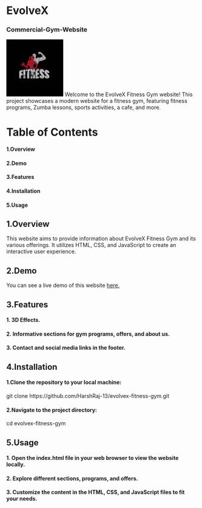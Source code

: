 # EvolveX
<h3>Commercial-Gym-Website</h3>
<img height="150px" src="logo.jpg" alt="logo">
Welcome to the EvolveX Fitness Gym website! This project showcases a modern website for a fitness gym, featuring fitness programs, Zumba lessons, sports activities, a cafe, and more.

# Table of Contents
<h4>1.Overview</h4>
<h4>2.Demo</h4>
<h4>3.Features</h4>
<h4>4.Installation</h4>
<h4>5.Usage</h4>

## 1.Overview
<p>This website aims to provide information about EvolveX Fitness Gym and its various offerings. It utilizes HTML, CSS, and JavaScript to create an interactive user experience.</p>

## 2.Demo
You can see a live demo of this website [here.](https://harshraj-13.github.io/EvolveX/)

## 3.Features
<h4>1. 3D Effects.</h4>
<h4>2. Informative sections for gym programs, offers, and about us.</h4>
<h4>3. Contact and social media links in the footer.</h4>

## 4.Installation
<h4>1.Clone the repository to your local machine:</h4>
git clone https://github.com/HarshRaj-13/evolvex-fitness-gym.git
<h4>2.Navigate to the project directory:</h4>
cd evolvex-fitness-gym

## 5.Usage
<h4>1. Open the index.html file in your web browser to view the website locally.</h4>
<h4>2. Explore different sections, programs, and offers.</h4>
<h4>3. Customize the content in the HTML, CSS, and JavaScript files to fit your needs.</h4>

